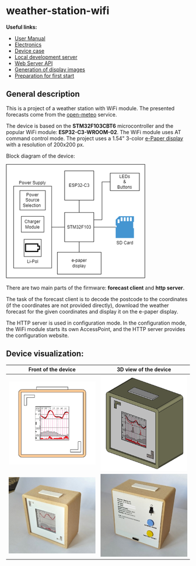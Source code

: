 # weather-station-wifi
 **Useful links:**
 - [User Manual](Docs/user_manual.md)
 - [Electronics](Hardware/electronics/README.md)
 - [Device case](Hardware/case/README.md)
 - [Local development server](html/README.md)
 - [Web Server API](Docs/http_api_docs.md)
 - [Generation of display images](res/README.md)
 - [Preparation for first start](Docs/preparation.md)

## General description
This is a project of a weather station with WiFi module. The presented forecasts come from the [open-meteo](https://open-meteo.com/) service.

The device is based on the **STM32F103CBT6** microcontroller and the popular WiFi module: **ESP32-C3-WROOM-02**. The WiFi module uses AT command control mode. The project uses a 1.54" 3-color [e-Paper display](https://www.waveshare.com/1.54inch-e-paper-module-b.htm) with a resolution of 200x200 px.

Block diagram of the device:

![Block diagram of the device](Docs/img/hw_block_diagram.png)


There are two main parts of the firmware: **forecast client** and **http server**.

The task of the forecast client is to decode the postcode to the coordinates (if the coordinates are not provided directly), download the weather forecast for the given coordinates and display it on the e-paper display.

The HTTP server is used in configuration mode. In the configuration mode, the WiFi module starts its own AccessPoint, and the HTTP server provides the configuration website.

## Device visualization:
| Front of the device | 3D view of the device |
|--|--|
| ![front of device](Docs/img/front_demo.png) | ![3D device image](Docs/img/weather_station_3d.png) |
| ![photo of the device from the front](Docs/img/1.jpg) | ![photo of the device from the back](Docs/img/2.jpg) |
